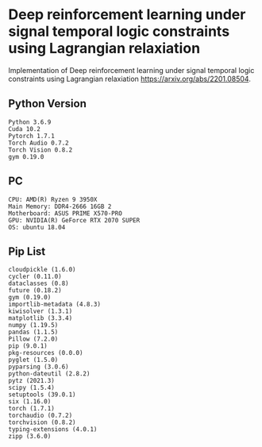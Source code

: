 # Deep reinforcement learning under signal temporal logic constraints using Lagrangian relaxiation

Implementation of Deep reinforcement learning under signal temporal logic constraints using Lagrangian relaxiation https://arxiv.org/abs/2201.08504.

## Python Version
```
Python 3.6.9
Cuda 10.2
Pytorch 1.7.1
Torch Audio 0.7.2
Torch Vision 0.8.2
gym 0.19.0

```

## PC
```
CPU: AMD(R) Ryzen 9 3950X
Main Memory: DDR4-2666 16GB 2
Motherboard: ASUS PRIME X570-PRO
GPU: NVIDIA(R) GeForce RTX 2070 SUPER
OS: ubuntu 18.04
```

## Pip List
```
cloudpickle (1.6.0)
cycler (0.11.0)
dataclasses (0.8)
future (0.18.2)
gym (0.19.0)
importlib-metadata (4.8.3)
kiwisolver (1.3.1)
matplotlib (3.3.4)
numpy (1.19.5)
pandas (1.1.5)
Pillow (7.2.0)
pip (9.0.1)
pkg-resources (0.0.0)
pyglet (1.5.0)
pyparsing (3.0.6)
python-dateutil (2.8.2)
pytz (2021.3)
scipy (1.5.4)
setuptools (39.0.1)
six (1.16.0)
torch (1.7.1)
torchaudio (0.7.2)
torchvision (0.8.2)
typing-extensions (4.0.1)
zipp (3.6.0)
```
